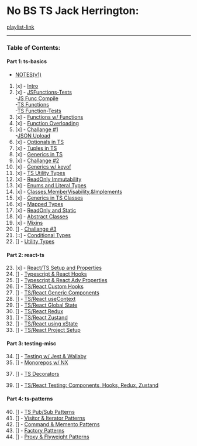 # No BS TS Jack Herrington:
[playlist-link](https://www.youtube.com/playlist?list=PLNqp92_EXZBJYFrpEzdO2EapvU0GOJ09n)        
***      
### Table of Contents:
#### Part 1: ts-basics
* [NOTES(v1)](./notes/intro.md)       
1. [x] - [Intro](ts-basics/basics.ts)     
2. [x] - [JSFunctions-Tests](./ts-basics/jsfunctest.js)     
        -[JS Func Compile](./ts-basics/functions.js)        
        -[TS Functions](./ts-basics/functions.ts)        
        -[TS Function-Tests](./ts-basics/functionsTest.ts)        
3. [x] - [Functions w/ Functions](./ts-basics/funcs-and-funcs.ts)     
4. [x] - [Function Overloading](./ts-basics/parseCoordinate.ts)     
5. [x] - [Challange #1](./ts-basics/challange1.ts)     
        -[JSON Upload](./ts-basics/houses.json)        
6. [x] - [Optionals in TS](./ts-basics/optional.ts)     
7. [x] - [Tuples in TS](./ts-basics/tuple.ts)     
8. [x] - [Generics in TS](./ts-basics/generics.ts)     
9. [x] - [Challange #2]()     
10. [x] - [Generics w/ keyof](./ts-basics/generics-with-keyof.ts)     
11. [x] - [TS Utility Types](./ts-basics/utility-types1.ts)     
12. [x] - [ReadOnly Immutability](./ts-basics/readonly.ts)     
13. [x] - [Enums and Literal Types](./ts-basics/enums.ts)     
14. [x] - [Classes,MemberVisability,&Implements](./ts-basics/database.ts)     
15. [x] - [Generics in TS Classes](./ts-basics/database.ts)     
16. [x] - [Mapped Types](./ts-basics/mapped.ts)     
17. [x] - [ReadOnly and Static](./ts-basics/readonly2.ts)     
18. [x] - [Abstract Classes](./ts-basics/abstract.ts)     
19. [x] - [Mixins](./ts-basics/mixins.ts
)     
20. [] - [Challange #3]()     
21. [::] - [Conditional Types]()     
22. [] - [Utility Types]()     
#### Part 2: react-ts
23. [x] - [React/TS Setup and Properties](./react-ts/lesson23/lesson/)     
24. [] - [Typescript & React Hooks]()     
25. [] - [Typescript & React Adv Properties]()     
26. [] - [TS/React Custom Hooks]()     
27. [] - [TS/React Generic Components]()     
28. [] - [TS/React useContext]()     
29. [] - [TS/React Global State]()     
30. [] - [TS/React Redux]()     
31. [] - [TS/React Zustand]()     
32. [] - [TS/React using xState]()     
33. [] - [TS/React Project Setup]()     
#### Part 3: testing-misc
34. [] - [Testing w/ Jest & Wallaby]()     
35. [] - [Monorepos w/ NX]()     
<!-- 36. [] - [Q/A]()      -->
37. [] - [TS Decorators]()     
<!-- 38. [] - [Why TS?]()      -->
39. [] - [TS/React Testing: Components, Hooks, Redux, Zustand]()     
#### Part 4: ts-patterns
40. [] - [TS Pub/Sub Patterns]()     
41. [] - [Visitor & Iterator Patterns]()     
42. [] - [Command & Memento Patterns]()     
43. [] - [Factory Patterns]()     
44. [] - [Proxy & Flyweight Patterns]()     
